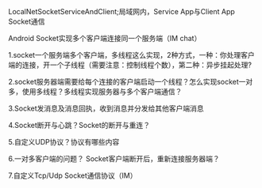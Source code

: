 LocalNetSocketServiceAndClient;局域网内，Service App与Client App Socket通信

Android Socket实现多个客户端连接同一个服务端（IM chat）

1.socket一个服务端多个客户端，多线程这么实现，2种方式，一种：你处理客户端的连接，开一个子线程（需要注意：控制线程个数），第二种：异步挂起处理?

2.socket服务器端需要给每个连接的客户端启动一个线程？怎么实现socket一对多，使用多线程？多线程实现服务器与多个客户端通信？

3.Socket发消息及消息回执，收到消息并分发给其他客户端消息

4.Socket断开与心跳？Socket的断开与重连？

5.自定义UDP协议？协议有哪些内容

6.一对多客户端的问题？ Socket客户端断开后，重新连接服务器端？

7.自定义Tcp/Udp Socket通信协议（IM）